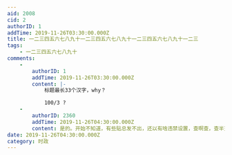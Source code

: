 ```yaml
---
aid: 2008
cid: 2
authorID: 1
addTime: 2019-11-26T03:30:00.000Z
title: 一二三四五六七八九十一二三四五六七八九十一二三四五六七八九十一二三
tags:
    - 一二三四五六七八九十
comments:
    -
        authorID: 1
        addTime: 2019-11-26T03:30:00.000Z
        content: |-
            标题最长33个汉字，why？

            100/3 ?
    -
        authorID: 2360
        addTime: 2019-11-26T04:30:00.000Z
        content: 是的。开始不知道，有些贴总发不出，还以有啥违禁设置，查啊查，查半天，…标题过长。：)
date: 2019-11-26T04:30:00.000Z
category: 时政
---
```



